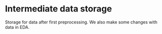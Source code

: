 # Intermediate data storage

Storage for data after first preprocessing. We also make some changes with data in EDA.